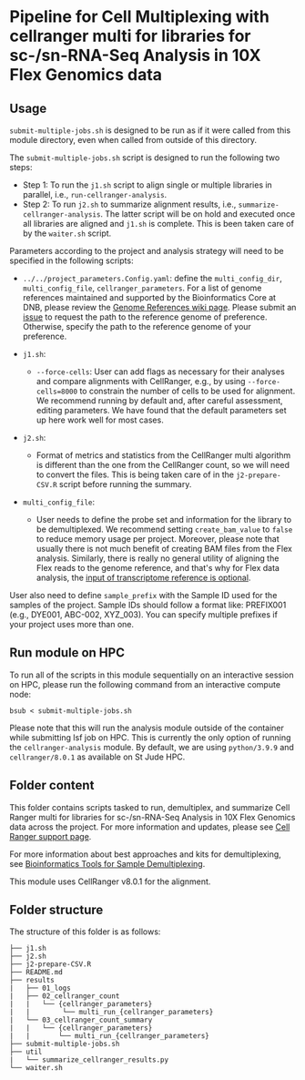 # Pipeline for Cell Multiplexing with cellranger multi for libraries for sc-/sn-RNA-Seq Analysis in 10X Flex Genomics data

## Usage

`submit-multiple-jobs.sh` is designed to be run as if it were called from this module directory, even when called from outside of this directory.

The `submit-multiple-jobs.sh` script is designed to run the following two steps: 
   - Step 1: To run the `j1.sh` script to align single or multiple libraries in parallel, i.e., `run-cellranger-analysis`. 
   - Step 2: To run `j2.sh` to summarize alignment results, i.e., `summarize-cellranger-analysis`. The latter script will be on hold and executed once all libraries are aligned and `j1.sh` is complete. This is been taken care of by the `waiter.sh` script.

Parameters according to the project and analysis strategy will need to be specified in the following scripts:
- `../../project_parameters.Config.yaml`: define the `multi_config_dir`, `multi_config_file`, `cellranger_parameters`. For a list of genome references maintained and supported by the Bioinformatics Core at DNB, please review the [Genome References wiki page](https://github.com/stjude-dnb-binfcore/sc-rna-seq-snap/wiki/2.-Genome-References). Please submit an [issue](https://github.com/stjude-dnb-binfcore/sc-rna-seq-snap/issues) to request the path to the reference genome of preference. Otherwise, specify the path to the reference genome of your preference. 


- `j1.sh`: 
  - `--force-cells`: User can add flags as necessary for their analyses and compare alignments with CellRanger, e.g., by using `--force-cells=8000` to constrain the number of cells to be used for alignment. We recommend running by default and, after careful assessment, editing parameters. We have found that the default parameters set up here work well for most cases.

- `j2.sh`: 
   - Format of metrics and statistics from the CellRanger multi algorithm is different than the one from the CellRanger count, so we will need to convert the files. This is being taken care of in the `j2-prepare-CSV.R` script before running the summary. 

- `multi_config_file`:
    - User needs to define the probe set and information for the library to be demultiplexed. We recommend setting `create_bam_value` to `false` to reduce memory usage per project. Moreover, please note that usually there is not much benefit of creating BAM files from the Flex analysis. Similarly, there is really no general utility of aligning the Flex reads to the genome reference, and that's why for Flex data analysis, the [input of transcriptome reference is optional](https://www.10xgenomics.com/support/software/cell-ranger/latest/analysis/inputs/cr-multi-config-csv-opts#gene-expression).
    
User also need to define `sample_prefix` with the Sample ID used for the samples of the project. Sample IDs should follow a format like: PREFIX001 (e.g., DYE001, ABC-002, XYZ_003). You can specify multiple prefixes if your project uses more than one.

## Run module on HPC

To run all of the scripts in this module sequentially on an interactive session on HPC, please run the following command from an interactive compute node:

```
bsub < submit-multiple-jobs.sh
```

Please note that this will run the analysis module outside of the container while submitting lsf job on HPC. This is currently the only option of running the `cellranger-analysis` module. By default, we are using `python/3.9.9` and `cellranger/8.0.1` as available on St Jude HPC.


## Folder content
This folder contains scripts tasked to run, demultiplex, and summarize Cell Ranger multi for libraries for sc-/sn-RNA-Seq Analysis in 10X Flex Genomics data across the project. For more information and updates, please see [Cell Ranger support page](https://www.10xgenomics.com/products/flex-gene-expression).

For more information about best approaches and kits for demultiplexing, see [Bioinformatics Tools for Sample Demultiplexing](https://www.10xgenomics.com/analysis-guides/bioinformatics-tools-for-sample-demultiplexing#bioinformatics-tools-for-sample-demultiplexing).

This module uses CellRanger v8.0.1 for the alignment.


## Folder structure 

The structure of this folder is as follows:

```
├── j1.sh
├── j2.sh
├── j2-prepare-CSV.R
├── README.md
├── results
|   ├── 01_logs
|   ├── 02_cellranger_count
|   |   └── {cellranger_parameters}
|   |        └── multi_run_{cellranger_parameters}
|   └── 03_cellranger_count_summary
|   |   └── {cellranger_parameters}
|   |       └── multi_run_{cellranger_parameters}
├── submit-multiple-jobs.sh
├── util
|   └── summarize_cellranger_results.py
└── waiter.sh
```
